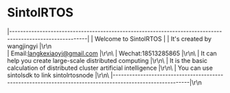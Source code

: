 # SintolRTOS
|----------------------------------------------------------------------------------------------------------|
|                                         Welcome to SintolRTOS                                            |
|                                      It's created by wangjingyi                                          |\r\n\
|                                      Email:langkexiaoyi@gmail.com                                        |\r\n\ 
|                                          Wechat:18513285865                                              |\r\n\ 
|                        It can help you create large-scale distributed computing                          |\r\n\ 
|                   It is the basic calculation of distributed cluster artificial intelligence             |\r\n\ 
|                              You can use sintolsdk to link sintolrtosnode                                |\r\n\ 
|----------------------------------------------------------------------------------------------------------|\r\n
